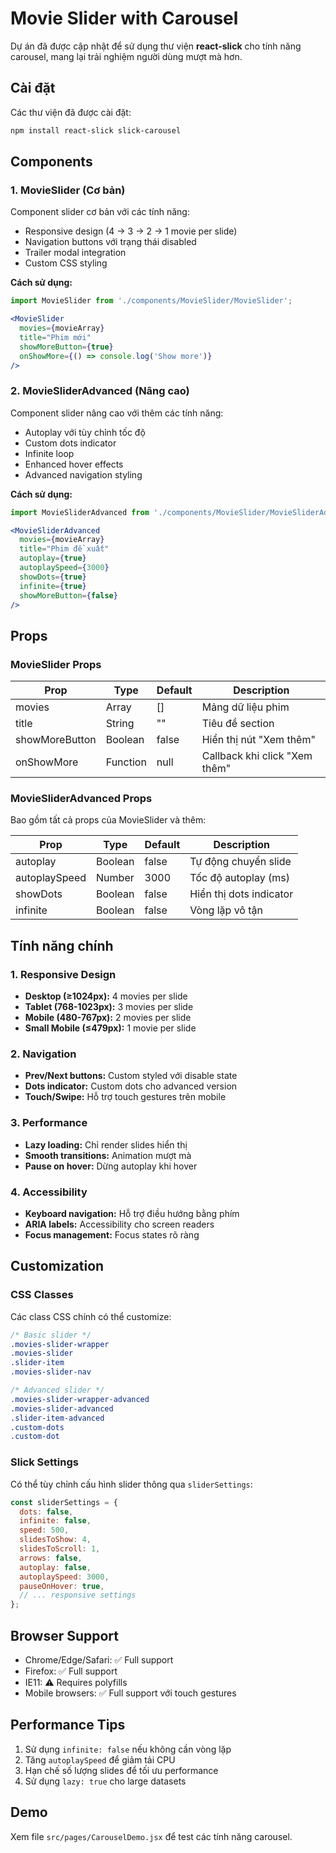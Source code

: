 # Movie Slider with Carousel

Dự án đã được cập nhật để sử dụng thư viện **react-slick** cho tính năng carousel, mang lại trải nghiệm người dùng mượt mà hơn.

## Cài đặt

Các thư viện đã được cài đặt:
```bash
npm install react-slick slick-carousel
```

## Components

### 1. MovieSlider (Cơ bản)
Component slider cơ bản với các tính năng:
- Responsive design (4 → 3 → 2 → 1 movie per slide)
- Navigation buttons với trạng thái disabled
- Trailer modal integration
- Custom CSS styling

**Cách sử dụng:**
```jsx
import MovieSlider from './components/MovieSlider/MovieSlider';

<MovieSlider 
  movies={movieArray}
  title="Phim mới"
  showMoreButton={true}
  onShowMore={() => console.log('Show more')}
/>
```

### 2. MovieSliderAdvanced (Nâng cao)
Component slider nâng cao với thêm các tính năng:
- Autoplay với tùy chỉnh tốc độ
- Custom dots indicator
- Infinite loop
- Enhanced hover effects
- Advanced navigation styling

**Cách sử dụng:**
```jsx
import MovieSliderAdvanced from './components/MovieSlider/MovieSliderAdvanced';

<MovieSliderAdvanced 
  movies={movieArray}
  title="Phim đề xuất"
  autoplay={true}
  autoplaySpeed={3000}
  showDots={true}
  infinite={true}
  showMoreButton={false}
/>
```

## Props

### MovieSlider Props
| Prop | Type | Default | Description |
|------|------|---------|-------------|
| movies | Array | [] | Mảng dữ liệu phim |
| title | String | "" | Tiêu đề section |
| showMoreButton | Boolean | false | Hiển thị nút "Xem thêm" |
| onShowMore | Function | null | Callback khi click "Xem thêm" |

### MovieSliderAdvanced Props
Bao gồm tất cả props của MovieSlider và thêm:

| Prop | Type | Default | Description |
|------|------|---------|-------------|
| autoplay | Boolean | false | Tự động chuyển slide |
| autoplaySpeed | Number | 3000 | Tốc độ autoplay (ms) |
| showDots | Boolean | false | Hiển thị dots indicator |
| infinite | Boolean | false | Vòng lặp vô tận |

## Tính năng chính

### 1. Responsive Design
- **Desktop (≥1024px):** 4 movies per slide
- **Tablet (768-1023px):** 3 movies per slide  
- **Mobile (480-767px):** 2 movies per slide
- **Small Mobile (≤479px):** 1 movie per slide

### 2. Navigation
- **Prev/Next buttons:** Custom styled với disable state
- **Dots indicator:** Custom dots cho advanced version
- **Touch/Swipe:** Hỗ trợ touch gestures trên mobile

### 3. Performance
- **Lazy loading:** Chỉ render slides hiển thị
- **Smooth transitions:** Animation mượt mà
- **Pause on hover:** Dừng autoplay khi hover

### 4. Accessibility
- **Keyboard navigation:** Hỗ trợ điều hướng bằng phím
- **ARIA labels:** Accessibility cho screen readers
- **Focus management:** Focus states rõ ràng

## Customization

### CSS Classes
Các class CSS chính có thể customize:

```css
/* Basic slider */
.movies-slider-wrapper
.movies-slider
.slider-item
.movies-slider-nav

/* Advanced slider */
.movies-slider-wrapper-advanced
.movies-slider-advanced  
.slider-item-advanced
.custom-dots
.custom-dot
```

### Slick Settings
Có thể tùy chỉnh cấu hình slider thông qua `sliderSettings`:

```javascript
const sliderSettings = {
  dots: false,
  infinite: false,
  speed: 500,
  slidesToShow: 4,
  slidesToScroll: 1,
  arrows: false,
  autoplay: false,
  autoplaySpeed: 3000,
  pauseOnHover: true,
  // ... responsive settings
};
```

## Browser Support
- Chrome/Edge/Safari: ✅ Full support
- Firefox: ✅ Full support  
- IE11: ⚠️ Requires polyfills
- Mobile browsers: ✅ Full support với touch gestures

## Performance Tips
1. Sử dụng `infinite: false` nếu không cần vòng lặp
2. Tăng `autoplaySpeed` để giảm tải CPU
3. Hạn chế số lượng slides để tối ưu performance
4. Sử dụng `lazy: true` cho large datasets

## Demo
Xem file `src/pages/CarouselDemo.jsx` để test các tính năng carousel.
